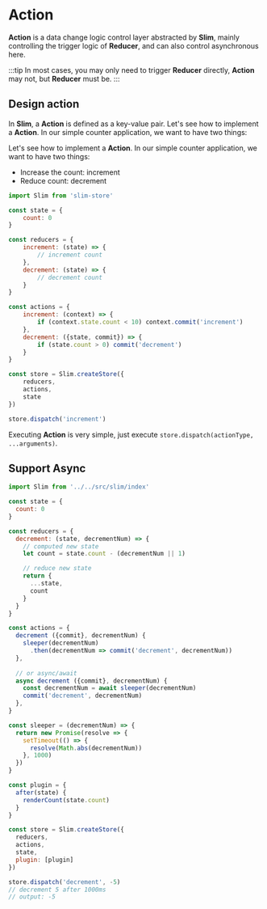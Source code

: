 # Action

**Action** is a data change logic control layer abstracted by **Slim**, mainly controlling the trigger logic of **Reducer**, and can also control asynchronous here.

:::tip
In most cases, you may only need to trigger **Reducer** directly, **Action** may not, but **Reducer** must be.
:::

## Design action
In **Slim**, a **Action** is defined as a key-value pair. Let's see how to implement a **Action**. In our simple counter application, we want to have two things:

Let's see how to implement a **Action**. In our simple counter application, we want to have two things:

* Increase the count: increment
* Reduce count: decrement

```javascript
import Slim from 'slim-store'

const state = {
    count: 0
}

const reducers = {
    increment: (state) => {
        // increment count
    },
    decrement: (state) => {
        // decrement count
    }
}

const actions = {
    increment: (context) => {
        if (context.state.count < 10) context.commit('increment')
    },
    decrement: ({state, commit}) => {
        if (state.count > 0) commit('decrement')
    }
}

const store = Slim.createStore({
    reducers,
    actions,
    state
})

store.dispatch('increment')
```

Executing **Action** is very simple, just execute `store.dispatch(actionType, ...arguments)`.

## Support Async

```javascript
import Slim from '../../src/slim/index'

const state = {
  count: 0
}

const reducers = {
  decrement: (state, decrementNum) => {
    // computed new state
    let count = state.count - (decrementNum || 1)

    // reduce new state
    return {
      ...state,
      count
    }
  }
}

const actions = {
  decrement ({commit}, decrementNum) {
    sleeper(decrementNum)
      .then(decrementNum => commit('decrement', decrementNum))
  },
  
  // or async/await
  async decrement ({commit}, decrementNum) {
    const decrementNum = await sleeper(decrementNum)
    commit('decrement', decrementNum)
  },
}

const sleeper = (decrementNum) => {
  return new Promise(resolve => {
    setTimeout(() => {
      resolve(Math.abs(decrementNum))
    }, 1000)
  })
}

const plugin = {
  after(state) {
    renderCount(state.count)
  }
}

const store = Slim.createStore({
  reducers,
  actions,
  state,
  plugin: [plugin]
})

store.dispatch('decrement', -5)
// decrement 5 after 1000ms
// output: -5
```
